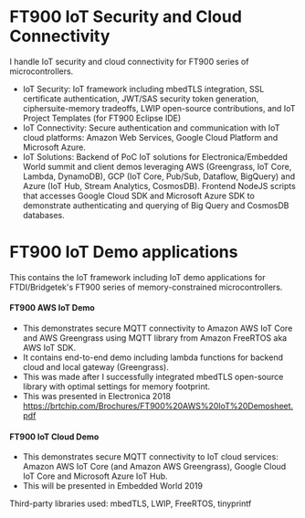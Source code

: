 # FT900 IoT Security and Cloud Connectivity

I handle IoT security and cloud connectivity for FT900 series of microcontrollers.

- IoT Security: IoT framework including mbedTLS integration, SSL certificate authentication, JWT/SAS security token generation, ciphersuite-memory tradeoffs, LWIP open-source contributions, and IoT Project Templates (for FT900 Eclipse IDE)
- IoT Connectivity: Secure authentication and communication with IoT cloud platforms: Amazon Web Services, Google Cloud Platform and Microsoft Azure.
- IoT Solutions: Backend of PoC IoT solutions for Electronica/Embedded World summit and client demos leveraging AWS (Greengrass, IoT Core, Lambda, DynamoDB), GCP (IoT Core, Pub/Sub, Dataflow, BigQuery) and Azure (IoT Hub, Stream Analytics, CosmosDB). Frontend NodeJS scripts that accesses Google Cloud SDK and Microsoft Azure SDK to demonstrate authenticating and querying of Big Query and CosmosDB databases.    


# FT900 IoT Demo applications

This contains the IoT framework including IoT demo applications for FTDI/Bridgetek's FT900 series of memory-constrained microcontrollers.

#### FT900 AWS IoT Demo
- This demonstrates secure MQTT connectivity to Amazon AWS IoT Core and AWS Greengrass using MQTT library from Amazon FreeRTOS aka AWS IoT SDK.
- It contains end-to-end demo including lambda functions for backend cloud and local gateway (Greengrass). 
- This was made after I successfully integrated mbedTLS open-source library with optimal settings for memory footprint.
- This was presented in Electronica 2018 https://brtchip.com/Brochures/FT900%20AWS%20IoT%20Demosheet.pdf

#### FT900 IoT Cloud Demo
- This demonstrates secure MQTT connectivity to IoT cloud services: Amazon AWS IoT Core (and Amazon AWS Greengrass), Google Cloud IoT Core and Microsoft Azure IoT Hub.
- This will be presented in Embedded World 2019

Third-party libraries used: mbedTLS, LWIP, FreeRTOS, tinyprintf
